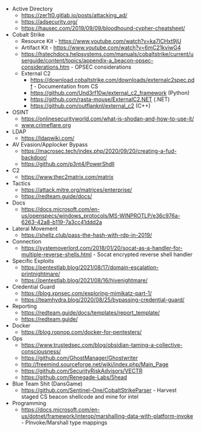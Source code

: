 - Active Directory
	- https://zer1t0.gitlab.io/posts/attacking_ad/
	- https://adsecurity.org/
	- https://hausec.com/2019/09/09/bloodhound-cypher-cheatsheet/
- Cobalt Strike
	- Resource Kit - https://www.youtube.com/watch?v=ka7ICHxt9jU
	- Artifact Kit - https://www.youtube.com/watch?v=6mC21kviwG4
	- https://hstechdocs.helpsystems.com/manuals/cobaltstrike/current/userguide/content/topics/appendix-a_beacon-opsec-considerations.htm - OPSEC considerations
	- External C2
		- https://download.cobaltstrike.com/downloads/externalc2spec.pdf - Documentation from CS
		- https://github.com/Und3rf10w/external_c2_framework (Python)
		- https://github.com/rasta-mouse/ExternalC2.NET (.NET)
		- https://github.com/outflanknl/external_c2 (C++)
- OSINT
	- https://onlinesecurityworld.com/what-is-shodan-and-how-to-use-it/
	- www.crimeflare.org
- LDAP
	- https://ldapwiki.com/
- AV Evasion/Applocker Bypass
	- https://macrosec.tech/index.php/2020/09/20/creating-a-fud-backdoor/
	- https://github.com/p3nt4/PowerShdll
- C2
	- https://www.thec2matrix.com/matrix
- Tactics
	- https://attack.mitre.org/matrices/enterprise/
	- https://redteam.guide/docs/
- Docs
	- https://docs.microsoft.com/en-us/openspecs/windows_protocols/MS-WINPROTLP/e36c976a-6263-42a8-b119-7a3cc41ddd2a
- Lateral Movement
	- https://shellz.club/pass-the-hash-with-rdp-in-2019/
- Connection
	- https://systemoverlord.com/2018/01/20/socat-as-a-handler-for-multiple-reverse-shells.html - Socat encrypted reverse shell handler
- Specific Exploits
	- https://pentestlab.blog/2021/08/17/domain-escalation-printnightmare/
	- https://pentestlab.blog/2021/08/16/hivenightmare/
- Credential Guard
	- https://blog.xpnsec.com/exploring-mimikatz-part-1/
	- https://teamhydra.blog/2020/08/25/bypassing-credential-guard/
- Reporting
	- https://redteam.guide/docs/templates/report_template/
	- https://redteam.guide/
- Docker
	- https://blog.ropnop.com/docker-for-pentesters/
- Ops
	- https://www.trustedsec.com/blog/obsidian-taming-a-collective-consciousness/
	- https://github.com/GhostManager/Ghostwriter
	- http://freemind.sourceforge.net/wiki/index.php/Main_Page
	- https://github.com/SecurityRiskAdvisors/VECTR
	- https://github.com/Renegade-Labs/5head
- Blue Team Shit (DansGame)
	- https://github.com/Sentinel-One/CobaltStrikeParser - Harvest staged CS beacon shellcode and mine for intel
- Programming
	- https://docs.microsoft.com/en-us/dotnet/framework/interop/marshalling-data-with-platform-invoke - PInvoke/Marshall type mappings